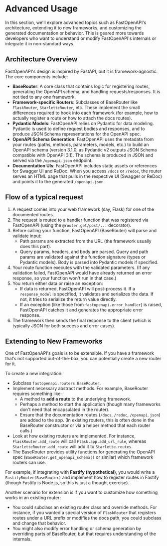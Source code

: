 # Advanced Usage

In this section, we'll explore advanced topics such as FastOpenAPI's architecture, extending it to new frameworks, and customizing the generated documentation or behavior. This is geared more towards developers who want to understand or modify FastOpenAPI's internals or integrate it in non-standard ways.

## Architecture Overview

FastOpenAPI's design is inspired by FastAPI, but it is framework-agnostic. The core components include:

- **BaseRouter**: A core class that contains logic for registering routes, generating the OpenAPI schema, and handling requests/responses. It is not tied to any one framework.
- **Framework-specific Routers**: Subclasses of BaseRouter like `FlaskRouter`, `StarletteRouter`, etc. These implement the small differences required to hook into each framework (for example, how to actually register a route or how to attach the docs routes).
- **Pydantic Models**: FastOpenAPI relies on Pydantic for data modeling. Pydantic is used to define request bodies and responses, and to produce JSON Schema representations for the OpenAPI spec.
- **OpenAPI Schema Generation**: FastOpenAPI uses the metadata from your routes (paths, methods, parameters, models, etc.) to build an OpenAPI schema (version 3.1.0, as Pydantic v2 outputs JSON Schema compatible with OpenAPI 3.1). The schema is produced in JSON and served via the `/openapi.json` endpoint.
- **Documentation UIs**: FastOpenAPI includes static assets or references for Swagger UI and ReDoc. When you access `/docs` or `/redoc`, the router serves an HTML page that pulls in the respective UI (Swagger or ReDoc) and points it to the generated `/openapi.json`.

## Flow of a typical request

1. A request comes into your web framework (say, Flask) for one of the documented routes.
2. The request is routed to a handler function that was registered via FastOpenAPI (using the `@router.get/post/...` decorator).
3. Before calling your function, FastOpenAPI (BaseRouter) will parse and validate input:
   - Path params are extracted from the URL (the framework usually does this part).
   - Query params, headers, and body are parsed. Query and path params are validated against the function signature (types or Pydantic models). Body is parsed into Pydantic models if specified.
4. Your route function executes with the validated parameters. (If any validation failed, FastOpenAPI would have already returned an error response, so your function won't run in that case.)
5. You return either data or raise an exception:
   - If data is returned, FastOpenAPI will post-process it. If a `response_model` is specified, it validates and serializes the data. If not, it tries to serialize the return value directly.
   - If an exception (like those from `fastopenapi.error_handler`) is raised, FastOpenAPI catches it and generates the appropriate error response.
6. The framework then sends the final response to the client (which is typically JSON for both success and error cases).

## Extending to New Frameworks

One of FastOpenAPI's goals is to be extensible. If you have a framework that’s not supported out-of-the-box, you can potentially create a new router for it.

To create a new integration:

<ul>
  <li>Subclass <code>fastopenapi.routers.BaseRouter</code>.</li>
  <li>Implement necessary abstract methods. For example, BaseRouter requires something like:
    <ul>
      <li>A method to <strong>add a route</strong> to the underlying framework.</li>
      <li>Perhaps a method to start the application (though many frameworks don't need that encapsulated in the router).</li>
      <li>Ensure that the documentation routes (<code>/docs</code>, <code>/redoc</code>, <code>/openapi.json</code>) are added to the app. (In existing routers, this is often done in the BaseRouter constructor or via a helper method that each router calls.)</li>
    </ul>
  </li>
  <li>Look at how existing routers are implemented. For instance, <code>FlaskRouter.add_route</code> will call <code>Flask.app.add_url_rule</code>, whereas <code>StarletteRouter.add_route</code> will add it to <code>Starlette.routes</code>.</li>
  <li>The BaseRouter provides utility functions for generating the OpenAPI spec (<code>BaseRouter.get_openapi_schema()</code> or similar) which framework routers can use.</li>
</ul>

For example, if integrating with **Fastify (hypothetical)**, you would write a `FastifyRouter(BaseRouter)` and implement how to register routes in Fastify (though Fastify is Node.js, so this is just a thought exercise).

Another scenario for extension is if you want to customize how something works in an existing router:

- You could subclass an existing router class and override methods. For instance, if you wanted a special version of `FlaskRouter` that registers routes under a URL prefix or modifies the docs path, you could subclass and change that behavior.
- You might also modify error handling or schema generation by overriding parts of BaseRouter, but that requires understanding of the internals.
